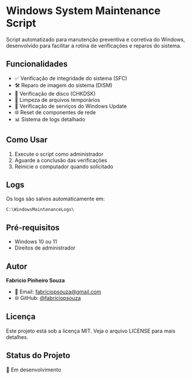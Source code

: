 # Windows System Maintenance Script

Script automatizado para manutenção preventiva e corretiva do Windows, desenvolvido para facilitar a rotina de verificações e reparos do sistema.

## Funcionalidades

- ✅ Verificação de integridade do sistema (SFC)
- 🛠️ Reparo de imagem do sistema (DISM)
- 💽 Verificação de disco (CHKDSK)
- 🧹 Limpeza de arquivos temporários
- 🔄 Verificação de serviços do Windows Update
- 🌐 Reset de componentes de rede
- 📊 Sistema de logs detalhado

## Como Usar

1. Execute o script como administrador
2. Aguarde a conclusão das verificações
3. Reinicie o computador quando solicitado

## Logs

Os logs são salvos automaticamente em:
```
C:\WindowsMaintenanceLogs\
```

## Pré-requisitos

- Windows 10 ou 11
- Direitos de administrador

## Autor

**Fabricio Pinheiro Souza**
- 📧 Email: fabriciopsouza@gmail.com
- 🌐 GitHub: [@fabriciopsouza](https://github.com/fabriciopsouza)

## Licença

Este projeto está sob a licença MIT. Veja o arquivo LICENSE para mais detalhes.

## Status do Projeto

🚧 Em desenvolvimento
